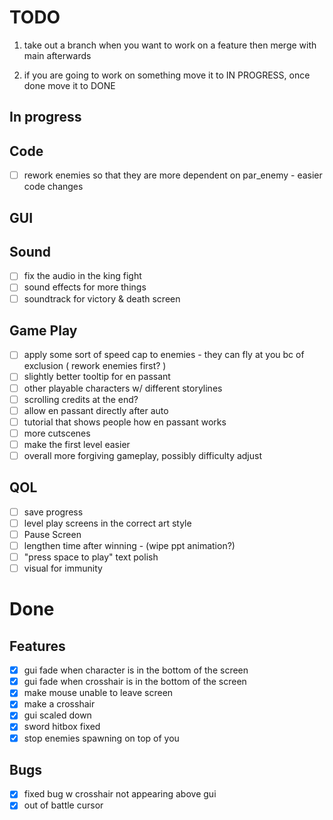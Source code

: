 # TODO
1) take out a branch when you want to work on a feature then merge with main afterwards

2) if you are going to work on something move it to IN PROGRESS, once done move it to DONE
## In progress

## Code
- [ ] rework enemies so that they are more dependent on par_enemy - easier code changes

## GUI


## Sound
- [ ] fix the audio in the king fight
- [ ] sound effects for more things
- [ ] soundtrack for victory & death screen

## Game Play
- [ ] apply some sort of speed cap to enemies - they can fly at you bc of exclusion ( rework enemies first? )
- [ ] slightly better tooltip for en passant
- [ ] other playable characters w/ different storylines
- [ ] scrolling credits at the end?
- [ ] allow en passant directly after auto
- [ ] tutorial that shows people how en passant works
- [ ] more cutscenes
- [ ] make the first level easier
- [ ] overall more forgiving gameplay, possibly difficulty adjust

## QOL
- [ ] save progress
- [ ] level play screens in the correct art style
- [ ] Pause Screen
- [ ] lengthen time after winning - (wipe ppt animation?)
- [ ] "press space to play" text polish
- [ ] visual for immunity

# Done
## Features
- [x] gui fade when character is in the bottom of the screen
- [x] gui fade when crosshair is in the bottom of the screen
- [x] make mouse unable to leave screen
- [x] make a crosshair
- [x] gui scaled down
- [x] sword hitbox fixed
- [x] stop enemies spawning on top of you
## Bugs
- [x] fixed bug w crosshair not appearing above gui
- [x] out of battle cursor